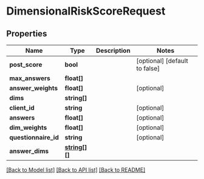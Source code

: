 # DimensionalRiskScoreRequest

## Properties
Name | Type | Description | Notes
------------ | ------------- | ------------- | -------------
**post_score** | **bool** |  | [optional] [default to false]
**max_answers** | **float[]** |  | 
**answer_weights** | **float[]** |  | [optional] 
**dims** | **string[]** |  | 
**client_id** | **string** |  | [optional] 
**answers** | **float[]** |  | [optional] 
**dim_weights** | **float[]** |  | [optional] 
**questionnaire_id** | **string** |  | [optional] 
**answer_dims** | [**string[][]**](array.md) |  | 

[[Back to Model list]](../README.md#documentation-for-models) [[Back to API list]](../README.md#documentation-for-api-endpoints) [[Back to README]](../README.md)


